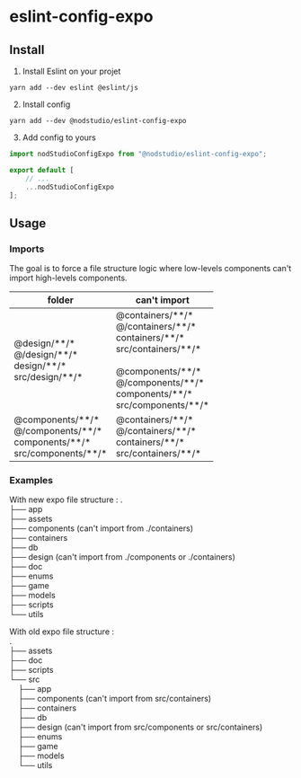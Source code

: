 # eslint-config-expo

## Install

1. Install Eslint on your projet

```shell
yarn add --dev eslint @eslint/js
```

2. Install config

```shell
yarn add --dev @nodstudio/eslint-config-expo
```

3. Add config to yours

```js
import nodStudioConfigExpo from "@nodstudio/eslint-config-expo";

export default [
    // ...
    ...nodStudioConfigExpo
];
```

## Usage

### Imports

The goal is to force a file structure logic where low-levels components can't import high-levels components.

| folder                                                                      | can't import                                                                                                                                                                                   |
|-----------------------------------------------------------------------------|------------------------------------------------------------------------------------------------------------------------------------------------------------------------------------------------|
| @design/\*\*/\*<br>@/design/\*\*/\*<br>design/\*\*/\*<br>src/design/\*\*/\* | @containers/\*\*/\*<br>@/containers/\*\*/\*<br>containers/\*\*/\*<br>src/containers/\*\*/\*<br><br>@components/\*\*/\*<br>@/components/\*\*/\*<br>components/\*\*/\*<br>src/components/\*\*/\* |
| @components/\*\*/\*<br>@/components/\*\*/\*<br>components/\*\*/\*<br>src/components/\*\*/\* | @containers/\*\*/\*<br>@/containers/\*\*/\*<br>containers/\*\*/\*<br>src/containers/\*\*/\*                                                                                                    |                                                                                                     |   |   |   |

### Examples

With new expo file structure :
.  
├── app  
├── assets  
├── components (can't import from ./containers)  
├── containers  
├── db  
├── design (can't import from ./components or ./containers)  
├── doc  
├── enums  
├── game  
├── models  
├── scripts  
└── utils  

With old expo file structure :  
.  
├── assets  
├── doc  
├── scripts  
└── src  
&nbsp;&nbsp;&nbsp;&nbsp;├── app  
&nbsp;&nbsp;&nbsp;&nbsp;├── components (can't import from src/containers)  
&nbsp;&nbsp;&nbsp;&nbsp;├── containers  
&nbsp;&nbsp;&nbsp;&nbsp;├── db  
&nbsp;&nbsp;&nbsp;&nbsp;├── design (can't import from src/components or src/containers)  
&nbsp;&nbsp;&nbsp;&nbsp;├── enums  
&nbsp;&nbsp;&nbsp;&nbsp;├── game  
&nbsp;&nbsp;&nbsp;&nbsp;├── models  
&nbsp;&nbsp;&nbsp;&nbsp;└── utils  
